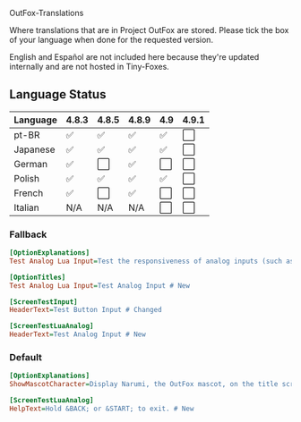 OutFox-Translations

Where translations that are in Project OutFox are stored. Please tick the box of your language when done for the requested version.

English and Español are not included here because they're updated internally and are not hosted in Tiny-Foxes.
## Language Status

Language | 4.8.3 | 4.8.5 | 4.8.9 | 4.9 |4.9.1 
:------------ | :------------- | :------------- | :------------- | :------------- | :-------------
pt-BR | ✅ | ✅ | ✅ | ✅| ⬜️
Japanese | ✅ | ✅ | ✅ | ✅| ⬜️
German | ✅ | ⬜️ | ✅ | ⬜️| ⬜️
Polish | ✅ | ✅ | ✅ | ✅| ⬜️
French | ✅ | ⬜️ | ✅ | ⬜️| ⬜️
Italian | N/A | N/A | N/A | ⬜️| ⬜️


<!--- This is a comment that won't appear in the read me, here are the emojis that you can add to tell if your language is done or not. Done: ✅Not Done: ⬜️Non applicable: N/A--->

### Fallback

```Ini
[OptionExplanations]
Test Analog Lua Input=Test the responsiveness of analog inputs (such as analog sticks, triggers, and MIDI inputs). # New

[OptionTitles]
Test Analog Lua Input=Test Analog Input # New

[ScreenTestInput]
HeaderText=Test Button Input # Changed

[ScreenTestLuaAnalog]
HeaderText=Test Analog Input # New
```

### Default

```Ini
[OptionExplanations]
ShowMascotCharacter=Display Narumi, the OutFox mascot, on the title screen. # Changed

[ScreenTestLuaAnalog]
HelpText=Hold &BACK; or &START; to exit. # New
```
